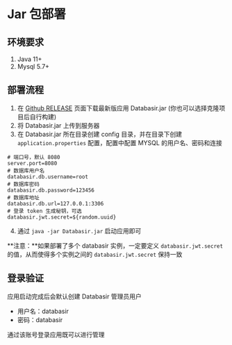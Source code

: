 # Jar 包部署

## 环境要求

1. Java 11+
2. Mysql 5.7+

## 部署流程

1. 在 [Github RELEASE](https://github.com/vran-dev/databasir/releases) 页面下载最新版应用 Databasir.jar (你也可以选择克隆项目后自行构建)
2. 将 Databasir.jar 上传到服务器
3. 在 Databasir.jar 所在目录创建 config 目录，并在目录下创建 `application.properties` 配置，配置中配置 MYSQL 的用户名、密码和连接

```properties
# 端口号，默认 8080
server.port=8080
# 数据库用户名
databasir.db.username=root
# 数据库密码
databasir.db.password=123456
# 数据库地址
databasir.db.url=127.0.0.1:3306
# 登录 token 生成秘钥，可选
databasir.jwt.secret=${random.uuid}
```

4. 通过 `java -jar Databasir.jar` 启动应用即可

**注意：**如果部署了多个 databasir 实例，一定要定义 `databasir.jwt.secret` 的值，从而使得多个实例之间的 `databasir.jwt.secret` 保持一致

## 登录验证

应用启动完成后会默认创建 Databasir 管理员用户

- 用户名：databasir
- 密码：databasir

通过该账号登录应用既可以进行管理